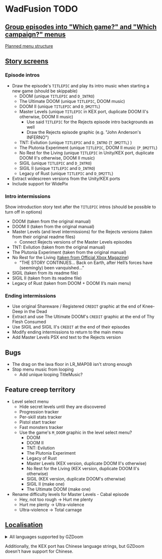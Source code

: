 # WadFusion TODO

## [Group episodes into "Which game?" and "Which campaign?" menus](https://github.com/Owlet7/wadfusion/issues/6)
[Planned menu structure](https://github.com/user-attachments/assets/7b7a4fdc-a4af-42fa-a612-817c53c126e4)

## [Story screens](https://github.com/Owlet7/wadfusion/issues/20)

### Episode intros
- Draw the episode's `TITLEPIC` and play its intro music when starting a new game (should be skippable)
  - DOOM (unique `TITLEPIC` and `D_INTRO`)
  - The Ultimate DOOM (unique `TITLEPIC`, DOOM music)
  - DOOM II (unique `TITLEPIC` and `D_DM2TTL`)
  - Master Levels (unique `TITLEPIC` in KEX port, duplicate DOOM II's otherwise, DOOM II music)
    - Use said `TITLEPIC` for the Rejects episode intro backgrounds as well
    - Draw the Rejects episode graphic (e.g. "John Anderson's INFERNO")
  - TNT: Evilution (unique `TITLEPIC` and `D_INTRO` (`T_DM2TTL`) )
  - The Plutonia Experiment (unique `TITLEPIC`, DOOM II music (`P_DM2TTL`)
  - No Rest for the Living (unique `TITLEPIC` in Unity/KEX port, duplicate DOOM II's otherwise, DOOM II music)
  - SIGIL (unique `TITLEPIC` and `D_INTRO`)
  - SIGIL II (unique `TITLEPIC` and `D_INTRO`)
  - Legacy of Rust (unique `TITLEPIC` and `D_DM2TTL`)
- Extract widescreen versions from the Unity/KEX ports
- Include support for WidePix

### Intro intermissions
Show introduction story text after the `TITLEPIC` intros (should be possible to turn off in options)
- DOOM (taken from the original manual)
- DOOM II (taken from the original manual)
- Master Levels (and level intermissions) for the Rejects versions (taken from their original readme files)
  - Connect Rejects versions of the Master Levels episodes
- TNT: Evilution (taken from the original manual)
- The Plutonia Experiment (taken from the original manual)
- No Rest for the Living ([taken from Official Xbox Magazine](https://web.archive.org/web/20101126074132/http://www.oxmonline.com/article/previews/a-f/doom-ii))
  - "THE STORY CONTINUES… Back on Earth, after Hell’s forces have (seemingly) been vanquished..."
- SIGIL (taken from its readme file)
- SIGIL II (taken from its readme file)
- Legacy of Rust (taken from DOOM + DOOM II’s main menu)

### Ending intermissions
- Use original Shareware / Registered `CREDIT` graphic at the end of Knee-Deep in the Dead
- Extract and use The Ultimate DOOM's `CREDIT` graphic at the end of Thy Flesh Consumed
- Use SIGIL and SIGIL II's `CREDIT` at the end of their episodes
- Modify ending intermissions to return to the main menu
- Add Master Levels PSX end text to the Rejects version

## Bugs
- The drag on the lava floor in LR_MAP08 isn't strong enough
- Stop menu music from looping
  - Add unique looping TitleMusic?

## Feature creep territory
- Level select menu
  - Hide secret levels until they are discovered
  - Progression tracker
  - Per-skill stats tracker
  - Pistol start tracker
  - Fast monsters tracker
  - Use the game's `M_DOOM` graphic in the level select menu?
    - DOOM
	- DOOM II
	- TNT: Evilution
	- The Plutonia Experiment
	- Legacy of Rust
	- Master Levels (KEX version, duplicate DOOM II's otherwise)
	- No Rest for the Living (KEX version, duplicate DOOM II's otherwise)
	- SIGIL (KEX version, duplicate DOOM's otherwise)
	- SIGIL II (make one)
	- The Ultimate DOOM (make one)
- Rename difficulty levels for Master Levels - Cabal episode
  - Hey, not too rough -> Hurt me plenty
  - Hurt me plenty -> Ultra-violence
  - Ultra-violence -> Total carnage

## [Localisation](https://github.com/Owlet7/wadfusion/issues/13)
<details>
<summary>All languages supported by GZDoom</summary>

- [ ] Czech
- [ ] Danish
- [ ] German
- [ ] Spanish Castilian
- [ ] Spanish Latin American
- [ ] Esperanto (why is this a thing?)
- [ ] Finnish
- [ ] French
- [ ] Hungarian
- [ ] Italian
- [ ] Japanese
- [ ] Korean
- [ ] Dutch
- [ ] Norwegian
- [ ] Polish
- [ ] Portuguese
- [ ] Portuguese Brazilian
- [ ] Romanian
- [x] Russian
- [ ] Serbian
- [ ] Turkish

</details>

Additionally, the KEX port has Chinese language strings, but GZDoom doesn't have support for Chinese.
